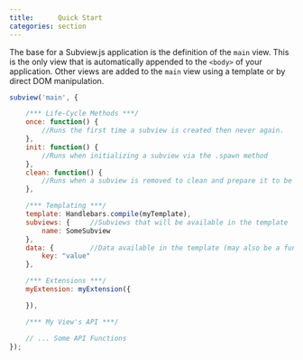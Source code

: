 ```yaml
---
title:      Quick Start
categories: section
---
```


The base for a Subview.js application is the definition of the `main` view. This is the only view that is automatically appended to the `<body>` of your application.  Other views are added to the `main` view using a template or by direct DOM manipulation.

```javascript
subview('main', {

    /*** Life-Cycle Methods ***/
    once: function() {
        //Runs the first time a subview is created then never again.
    },
    init: function() {
        //Runs when initializing a subview via the .spawn method
    },
    clean: function() {
        //Runs when a subview is removed to clean and prepare it to be reused
    },

    /*** Templating ***/
    template: Handlebars.compile(myTemplate),
    subviews: {     //Subviews that will be available in the template
        name: SomeSubview
    },
    data: {         //Data available in the template (may also be a function)
        key: "value"
    },

    /*** Extensions ***/
    myExtension: myExtension({

    }),

    /*** My View's API ***/

    // ... Some API Functions
});
```
